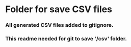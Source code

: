 # Folder for save CSV files

### All generated CSV files added to gitignore.

### This readme needed for git to save '/csv' folder.